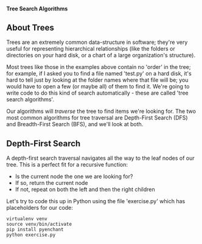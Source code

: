 #### Tree Search Algorithms

## About Trees

Trees are an extremely common data-structure in software; they're very
useful for representing hierarchical relationships (like the folders or
directories on your hard disk, or a chart of a large organization's structure).

Most trees like those in the examples above contain no 'order' in the tree;
for example, if I asked you to find a file named 'test.py' on a hard disk, it's
hard to tell just by looking at the folder names where that file will be; you
would have to open a few (or maybe all) of them to find it.  We're going to
write code to do this kind of search automatically - these are called
'tree search algorithms'.

Our algorithms will _traverse_ the tree to find items we're looking for.  The
two most common algorithms for tree traversal are Depth-First Search (DFS) and
Breadth-First Search (BFS), and we'll look at both.


## Depth-First Search

A depth-first search traversal navigates all the way to the leaf nodes of our
tree.  This is a perfect fit for a recursive function:

* Is the current node the one we are looking for?
* If so, return the current node
* If not, repeat on both the left and then the right children

Let's try to code this up in Python using the file 'exercise.py' which
has placeholders for our code:

```
virtualenv venv
source venv/bin/activate
pip install pyenchant
python exercise.py
```
